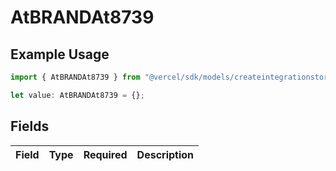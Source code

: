 # AtBRANDAt8739

## Example Usage

```typescript
import { AtBRANDAt8739 } from "@vercel/sdk/models/createintegrationstoredirectop.js";

let value: AtBRANDAt8739 = {};
```

## Fields

| Field       | Type        | Required    | Description |
| ----------- | ----------- | ----------- | ----------- |